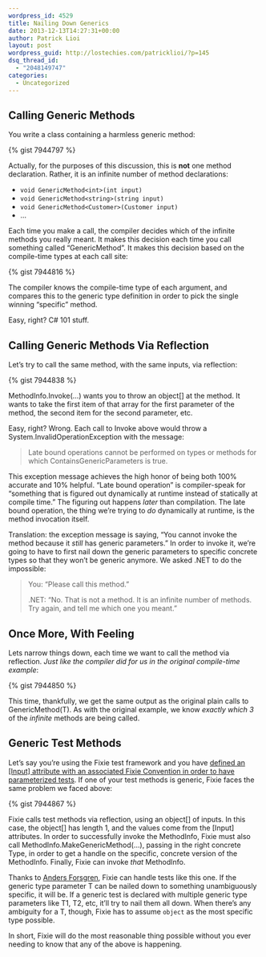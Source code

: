 ```yaml
---
wordpress_id: 4529
title: Nailing Down Generics
date: 2013-12-13T14:27:31+00:00
author: Patrick Lioi
layout: post
wordpress_guid: http://lostechies.com/patricklioi/?p=145
dsq_thread_id:
  - "2048149747"
categories:
  - Uncategorized
---
```

## Calling Generic Methods

You write a class containing a harmless generic method:

{% gist 7944797 %}

Actually, for the purposes of this discussion, this is **not** one method declaration. Rather, it is an infinite number of method declarations:

  * `void GenericMethod<int>(int input)`
  * `void GenericMethod<string>(string input)`
  * `void GenericMethod<Customer>(Customer input)`
  * &#8230;

Each time you make a call, the compiler decides which of the infinite methods you really meant. It makes this decision each time you call something called &#8220;GenericMethod&#8221;. It makes this decision based on the compile-time types at each call site:

{% gist 7944816 %}

The compiler knows the compile-time type of each argument, and compares this to the generic type definition in order to pick the single winning &#8220;specific&#8221; method.

Easy, right? C# 101 stuff.

## Calling Generic Methods Via Reflection

Let&#8217;s try to call the same method, with the same inputs, via reflection:

{% gist 7944838 %}

MethodInfo.Invoke(&#8230;) wants you to throw an object[] at the method. It wants to take the first item of that array for the first parameter of the method, the second item for the second parameter, etc. 

Easy, right? Wrong. Each call to Invoke above would throw a System.InvalidOperationException with the message:

> Late bound operations cannot be performed on types or methods for which ContainsGenericParameters is true.

This exception message achieves the high honor of being both 100% accurate and 10% helpful. &#8220;Late bound operation&#8221; is compiler-speak for &#8220;something that is figured out dynamically at runtime instead of statically at compile time.&#8221; The figuring out happens _later_ than compilation. The late bound operation, the thing we&#8217;re trying to _do_ dynamically at runtime, is the method invocation itself.

Translation: the exception message is saying, &#8220;You cannot invoke the method because it _still_ has generic parameters.&#8221; In order to invoke it, we&#8217;re going to have to first nail down the generic parameters to specific concrete types so that they won&#8217;t be generic anymore. We asked .NET to do the impossible:

> You: &#8220;Please call this method.&#8221;
> 
> .NET: &#8220;No. That is not a method. It is an infinite number of methods. Try again, and tell me which one you meant.&#8221;

## Once More, With Feeling

Lets narrow things down, each time we want to call the method via reflection. _Just like the compiler did for us in the original compile-time example_:

{% gist 7944850 %}

This time, thankfully, we get the same output as the original plain calls to GenericMethod<T>(T). As with the original example, we know _exactly which 3_ of the _infinite_ methods are being called.

## Generic Test Methods

Let&#8217;s say you&#8217;re using the Fixie test framework and you have [defined an [Input] attribute with an associated Fixie Convention in order to have parameterized tests](https://lostechies.com/patricklioi/2013/09/27/a-swiss-army-katana/). If one of your test methods is generic, Fixie faces the same problem we faced above:

{% gist 7944867 %}

Fixie calls test methods via reflection, using an object[] of inputs. In this case, the object[] has length 1, and the values come from the [Input] attributes. In order to successfully invoke the MethodInfo, Fixie must also call MethodInfo.MakeGenericMethod(&#8230;), passing in the right concrete Type, in order to get a handle on the specific, concrete version of the MethodInfo. Finally, Fixie can invoke _that_ MethodInfo.

Thanks to [Anders Forsgren](https://github.com/andersforsgren), Fixie can handle tests like this one. If the generic type parameter T can be nailed down to something unambiguously specific, it will be. If a generic test is declared with multiple generic type parameters like T1, T2, etc, it&#8217;ll try to nail them all down. When there&#8217;s any ambiguity for a T, though, Fixie has to assume `object` as the most specific type possible.

In short, Fixie will do the most reasonable thing possible without you ever needing to know that any of the above is happening.